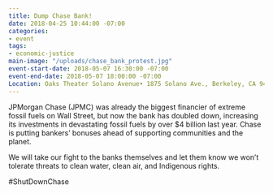 ```yaml
---
title: Dump Chase Bank!
date: 2018-04-25 10:44:00 -07:00
categories:
- event
tags:
- economic-justice
main-image: "/uploads/chase_bank_protest.jpg"
event-start-date: 2018-05-07 16:30:00 -07:00
event-end-date: 2018-05-07 18:00:00 -07:00
Location: Oaks Theater Solano Avenue• 1875 Solano Ave., Berkeley, CA 94707
---
```


JPMorgan Chase (JPMC) was already the biggest financier of extreme fossil fuels on Wall Street, but now the bank has doubled down, increasing its investments in devastating fossil fuels by over $4 billion last year. Chase is putting bankers’ bonuses ahead of supporting communities and the planet.

We will take our fight to the banks themselves and let them know we won’t tolerate threats to clean water, clean air, and Indigenous rights.

#ShutDownChase